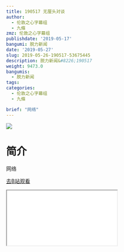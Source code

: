 ```yaml
---
title: 190517 无厘头对谈
author:
  - 伦敦之心字幕组
  - 九條
zmz: 伦敦之心字幕组
publishdate: '2019-05-17'
bangumi: 脱力新闻
date: '2019-05-27'
slug: 2019-05-26-190517-53675445
description: 脱力新闻&#8226;190517
weight: 9473.0
bangumis:
  - 脱力新闻
tags:
categories:
  - 伦敦之心字幕组
  - 九條

brief: "网络"
---
```

![](https://raw.githubusercontent.com/tcgriffith/owaraisite/master/static/tmpimg/13109b9f0f0d3abc68b93e8865d72bf36fa025e5.jpg.480.jpg)
# 简介  
网络  

[去B站观看](https://www.bilibili.com/video/av53675445/)
<div class ="resp-container"><iframe class="testiframe" src="//player.bilibili.com/player.html?aid=53675445"", scrolling="no", allowfullscreen="true" > </iframe></div> 
